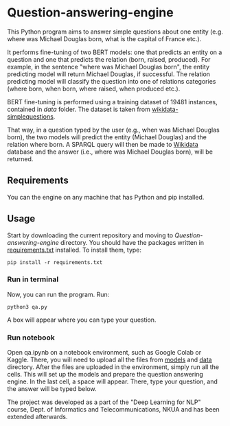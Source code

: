 # Question-answering-engine

This Python program aims to answer simple questions about one entity (e.g. where was Michael Douglas born, what is the capital of France etc.).

It performs fine-tuning of two BERT models: one that predicts an entity on a question and one that predicts the relation (born, raised, produced).
For example, in the sentence "where was Michael Douglas born", the entity predicting model will return Michael Douglas, if successful. The relation predicting model will classify the question into one of relations categories (where born, when born, where raised, when produced etc.).

BERT fine-tuning is performed using a training dataset of 19481 instances, contained in _data_ folder. The dataset is taken from [wikidata-simplequestions]. 

That way, in a question typed by the user (e.g., when was Michael Douglas born), the two models will predict the entity (Michael Douglas) and the relation where born. A SPARQL query will then be made to [Wikidata] database and the answer (i.e., where was Michael Douglas born), will be returned.

## Requirements

You can the engine on any machine that has Python and pip installed.

## Usage

Start by downloading the current repository and moving to _Question-answering-engine_ directory.
You should have the packages written in [requirements.txt] installed. To install them, type:

```
pip install -r requirements.txt
```

### Run in terminal

Now, you can run the program. Run:
```
python3 qa.py
```

A box will appear where you can type your question. 

### Run notebook

Open qa.ipynb on a notebook environment, such as Google Colab or Kaggle.
There, you will need to upload all the files from [models] and [data] directory.
After the files are uploaded in the environment, simply run all the cells. 
This will set up the models and prepare the question answering engine.
In the last cell, a space will appear. There, type your question, and the answer will be typed below. 

The project was developed as a part of the "Deep Learning for NLP" course, Dept. of Informatics and Telecommunications, NKUA and has been extended afterwards.


[requirements.txt]: <requirements.txt>
[models]: <https://drive.google.com/drive/folders/1eK8kEVuiRz1aDObVMwJ-WGBy4vjOAP0H?usp=sharing>
[data]: <data>
[wikidata-simplequestions]: <https://github.com/askplatypus/wikidata-simplequestions/tree/master>
[Wikidata]: <https://www.wikidata.org/wiki/Wikidata:Main_Page>
